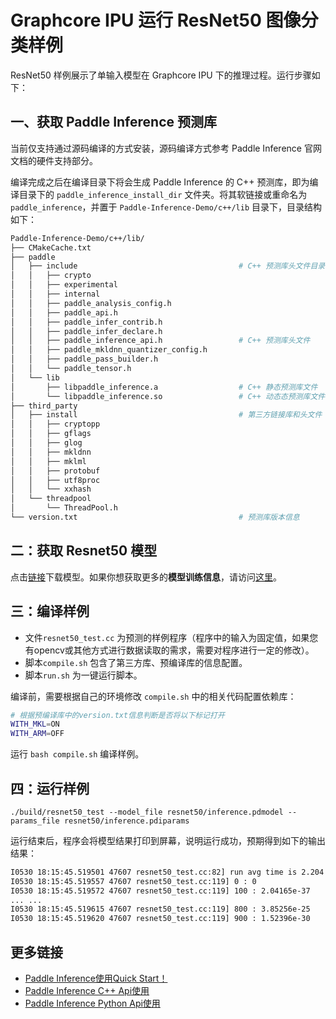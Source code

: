 # Graphcore IPU 运行 ResNet50 图像分类样例

ResNet50 样例展示了单输入模型在 Graphcore IPU 下的推理过程。运行步骤如下：

## 一、获取 Paddle Inference 预测库

当前仅支持通过源码编译的方式安装，源码编译方式参考 Paddle Inference 官网文档的硬件支持部分。

编译完成之后在编译目录下将会生成 Paddle Inference 的 C++ 预测库，即为编译目录下的 `paddle_inference_install_dir` 文件夹。将其软链接或重命名为 `paddle_inference`，并置于 `Paddle-Inference-Demo/c++/lib` 目录下，目录结构如下：

```bash
Paddle-Inference-Demo/c++/lib/
├── CMakeCache.txt
├── paddle
│   ├── include                                    # C++ 预测库头文件目录
│   │   ├── crypto
│   │   ├── experimental
│   │   ├── internal
│   │   ├── paddle_analysis_config.h
│   │   ├── paddle_api.h
│   │   ├── paddle_infer_contrib.h
│   │   ├── paddle_infer_declare.h
│   │   ├── paddle_inference_api.h                 # C++ 预测库头文件
│   │   ├── paddle_mkldnn_quantizer_config.h
│   │   ├── paddle_pass_builder.h
│   │   └── paddle_tensor.h
│   └── lib
│       ├── libpaddle_inference.a                  # C++ 静态预测库文件
│       └── libpaddle_inference.so                 # C++ 动态态预测库文件
├── third_party
│   ├── install                                    # 第三方链接库和头文件
│   │   ├── cryptopp
│   │   ├── gflags
│   │   ├── glog
│   │   ├── mkldnn
│   │   ├── mklml
│   │   ├── protobuf
│   │   ├── utf8proc
│   │   └── xxhash
│   └── threadpool
│       └── ThreadPool.h
└── version.txt                                    # 预测库版本信息
```


## 二：获取 Resnet50 模型

点击[链接](https://paddle-inference-dist.bj.bcebos.com/Paddle-Inference-Demo/resnet50.tgz)下载模型。如果你想获取更多的**模型训练信息**，请访问[这里](https://github.com/PaddlePaddle/PaddleClas)。

## 三：编译样例
 
- 文件`resnet50_test.cc` 为预测的样例程序（程序中的输入为固定值，如果您有opencv或其他方式进行数据读取的需求，需要对程序进行一定的修改）。    
- 脚本`compile.sh` 包含了第三方库、预编译库的信息配置。
- 脚本`run.sh` 为一键运行脚本。

编译前，需要根据自己的环境修改 `compile.sh` 中的相关代码配置依赖库：

```bash
# 根据预编译库中的version.txt信息判断是否将以下标记打开
WITH_MKL=ON
WITH_ARM=OFF
```

运行 `bash compile.sh` 编译样例。

## 四：运行样例

```shell
./build/resnet50_test --model_file resnet50/inference.pdmodel --params_file resnet50/inference.pdiparams
```
运行结束后，程序会将模型结果打印到屏幕，说明运行成功，预期得到如下的输出结果：

```bash
I0530 18:15:45.519501 47607 resnet50_test.cc:82] run avg time is 2.204 ms
I0530 18:15:45.519557 47607 resnet50_test.cc:119] 0 : 0
I0530 18:15:45.519572 47607 resnet50_test.cc:119] 100 : 2.04165e-37
... ...
I0530 18:15:45.519615 47607 resnet50_test.cc:119] 800 : 3.85256e-25
I0530 18:15:45.519620 47607 resnet50_test.cc:119] 900 : 1.52396e-30
```



## 更多链接
- [Paddle Inference使用Quick Start！](https://paddle-inference.readthedocs.io/en/latest/introduction/quick_start.html)
- [Paddle Inference C++ Api使用](https://paddle-inference.readthedocs.io/en/latest/api_reference/cxx_api_index.html)
- [Paddle Inference Python Api使用](https://paddle-inference.readthedocs.io/en/latest/api_reference/python_api_index.html)
